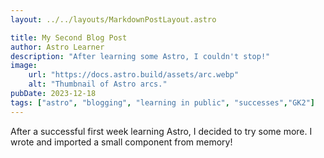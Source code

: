 ```yaml
---
layout: ../../layouts/MarkdownPostLayout.astro

title: My Second Blog Post
author: Astro Learner
description: "After learning some Astro, I couldn't stop!"
image:
    url: "https://docs.astro.build/assets/arc.webp"
    alt: "Thumbnail of Astro arcs."
pubDate: 2023-12-18
tags: ["astro", "blogging", "learning in public", "successes","GK2"]
---
```


After a successful first week learning Astro, I decided to try some more. I wrote and imported a small component from memory!